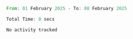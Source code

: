 <!--START_SECTION:waka-->

```rust
From: 01 February 2025 - To: 08 February 2025

Total Time: 0 secs

No activity tracked
```

<!--END_SECTION:waka-->
